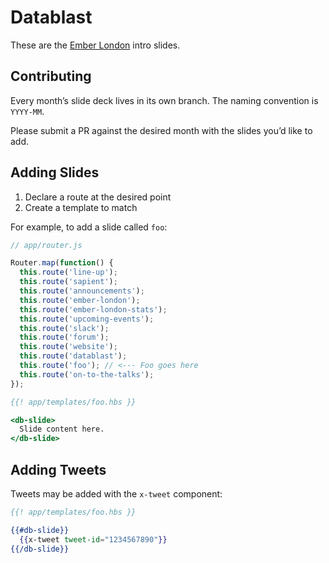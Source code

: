 # Datablast

These are the [Ember London](http://emberlondon.com) intro slides.

## Contributing

Every month’s slide deck lives in its own branch. The naming convention is `YYYY-MM`.

Please submit a PR against the desired month with the slides you’d like to add.

## Adding Slides

1. Declare a route at the desired point
2. Create a template to match

For example, to add a slide called `foo`:

```js
// app/router.js

Router.map(function() {
  this.route('line-up');
  this.route('sapient');
  this.route('announcements');
  this.route('ember-london');
  this.route('ember-london-stats');
  this.route('upcoming-events');
  this.route('slack');
  this.route('forum');
  this.route('website');
  this.route('datablast');
  this.route('foo'); // <--- Foo goes here
  this.route('on-to-the-talks');
});
```

```hbs
{{! app/templates/foo.hbs }}

<db-slide>
  Slide content here.
</db-slide>
```

## Adding Tweets

Tweets may be added with the `x-tweet` component:

```hbs
{{! app/templates/foo.hbs }}

{{#db-slide}}
  {{x-tweet tweet-id="1234567890"}}
{{/db-slide}}
```
